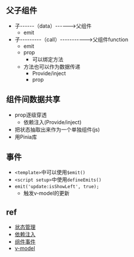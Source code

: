 

## 父子组件
+ 子------（data）------>父组件
    + emit
+ 子---------（call）----------->父组件function
    + emit
    + prop
        + 可以绑定方法
    + 方法也可以作为数据传递
        + Provide/inject
        + prop


## 组件间数据共享
+ prop逐级穿透
    + 依赖注入(Provide/inject)
+ 把状态抽取出来作为一个单独组件(js)
+ 用Pinia库


## 事件
+ `<template>`中可以使用`$emit()`
+ `<script setup>`中使用`defineEmits()`
+ `emit('update:isShowLeft', true);`
    + 触发v-model的更新

## ref
+ [状态管理​](https://cn.vuejs.org/guide/scaling-up/state-management.html)
+ [依赖注入](https://cn.vuejs.org/guide/components/provide-inject#prop-drilling)
+ [组件事件](https://cn.vuejs.org/guide/components/events.html)
+ [v-model](https://cn.vuejs.org/guide/components/v-model.html)
